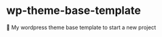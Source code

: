 # wp-theme-base-template
:arrows_counterclockwise: My wordpress theme base template to start a new project
